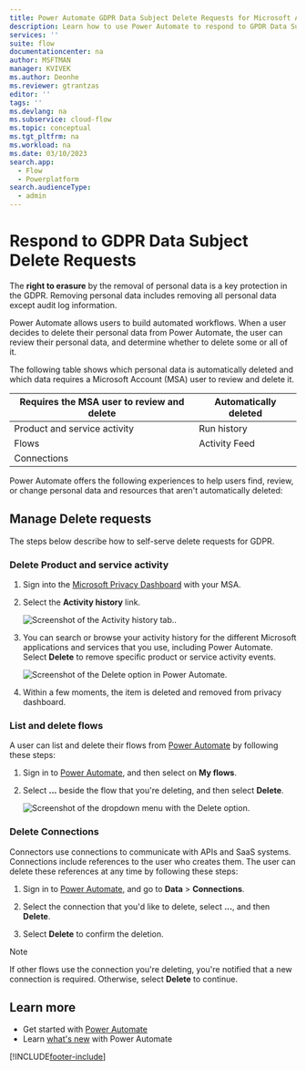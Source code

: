 ```yaml
---
title: Power Automate GDPR Data Subject Delete Requests for Microsoft Accounts (MSA) | Microsoft Docs
description: Learn how to use Power Automate to respond to GPDR Data Subject Delete Requests for Microsoft Accounts.
services: ''
suite: flow
documentationcenter: na
author: MSFTMAN
manager: KVIVEK
ms.author: Deonhe
ms.reviewer: gtrantzas
editor: ''
tags: ''
ms.devlang: na
ms.subservice: cloud-flow
ms.topic: conceptual
ms.tgt_pltfrm: na
ms.workload: na
ms.date: 03/10/2023
search.app: 
  - Flow
  - Powerplatform
search.audienceType: 
  - admin
---
```

# Respond to GDPR Data Subject Delete Requests


The **right to erasure** by the removal of personal data is a key protection in the GDPR. Removing personal data includes removing all personal data except audit log information.

Power Automate allows users to build automated workflows. When a user decides to delete their personal data from Power Automate, the user can review their personal data, and determine whether to delete some or all of it.

The following table shows which personal data is automatically deleted and which data requires a Microsoft Account (MSA) user to review and delete it.

|Requires the MSA user to review and delete|Automatically deleted|
|------|------|
|Product and service activity|Run history|
|Flows|Activity Feed|
|Connections||

Power Automate offers the following experiences to help users find, review, or change personal data and resources that aren't automatically deleted:

## Manage Delete requests

The steps below describe how to self-serve delete requests for GDPR.

### Delete Product and service activity

1. Sign into the [Microsoft Privacy Dashboard](https://account.microsoft.com/privacy/) with your MSA.

1. Select the **Activity history** link.

    ![Screenshot of the Activity history tab..](./media/gdpr-dsr-export-msa/activityhistory.png)

1. You can search or browse your activity history for the different Microsoft applications and services that you use, including Power Automate. Select **Delete** to remove specific product or service activity events.

    ![Screenshot of the Delete option in Power Automate.](./media/gdpr-dsr-delete-msa/deleteevent.png)

1. Within a few moments, the item is deleted and removed from privacy dashboard.

### List and delete flows

A user can list and delete their flows from [Power Automate](https://make.powerautomate.com) by following these steps:

1. Sign in to [Power Automate](https://make.powerautomate.com), and then select on **My flows**.

1. Select **...** beside the flow that you're deleting, and then select **Delete**.

    ![Screenshot of the dropdown menu with the Delete option.](./media/gdpr-dsr-delete-msa/deleteflow.png)

### Delete Connections

Connectors use connections to communicate with APIs and SaaS systems. Connections include references to the user who creates them. The user can delete these references at any time by following these steps:

1. Sign in to [Power Automate](https://make.powerautomate.com), and go to **Data** > **Connections**.

1. Select the connection that you'd like to delete, select **...**, and then **Delete**.

1. Select **Delete** to confirm the deletion.

> [!NOTE]
> If other flows use the connection you're deleting, you're notified that a new connection is required. Otherwise, select **Delete** to continue.

## Learn more

* Get started with [Power Automate](getting-started.md)
* Learn [what's new](release-notes.md) with Power Automate


[!INCLUDE[footer-include](includes/footer-banner.md)]
